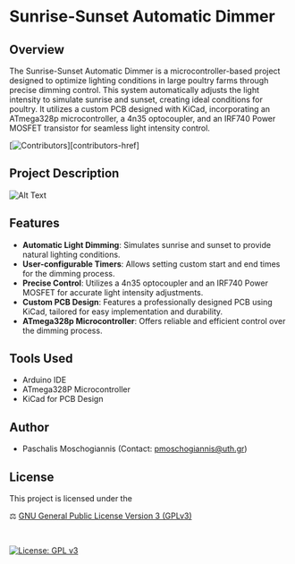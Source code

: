 # Sunrise-Sunset Automatic Dimmer

## Overview
The Sunrise-Sunset Automatic Dimmer is a microcontroller-based project designed to optimize lighting conditions in large poultry farms through precise dimming control. This system automatically adjusts the light intensity to simulate sunrise and sunset, creating ideal conditions for poultry. It utilizes a custom PCB designed with KiCad, incorporating an ATmega328p microcontroller, a 4n35 optocoupler, and an IRF740 Power MOSFET transistor for seamless light intensity control.

[![Contributors][contributors-src]][contributors-href]

## Project Description

![Alt Text](output.gif)

## Features
- **Automatic Light Dimming**: Simulates sunrise and sunset to provide natural lighting conditions.
- **User-configurable Timers**: Allows setting custom start and end times for the dimming process.
- **Precise Control**: Utilizes a 4n35 optocoupler and an IRF740 Power MOSFET for accurate light intensity adjustments.
- **Custom PCB Design**: Features a professionally designed PCB using KiCad, tailored for easy implementation and durability.
- **ATmega328p Microcontroller**: Offers reliable and efficient control over the dimming process.

## Tools Used
- Arduino IDE
- ATmega328P Microcontroller
- KiCad for PCB Design

<!--## Configuration & Usage
Detailed instructions on configuring the start and end times for the dimming process, as well as guidelines for optimal usage within a poultry farm environment, are available in the [Configuration Guide](/docs/configuration-guide.md).-->

## Author
- Paschalis Moschogiannis (Contact: [pmoschogiannis@uth.gr](mailto:pmoschogiannis@uth.gr))

## License

This project is licensed under the

⚖ [GNU General Public License Version 3 (GPLv3)](LICENSE)

</br>

[![License: GPL v3](https://img.shields.io/badge/License-GPLv3-purple.svg)](https://www.gnu.org/licenses/gpl-3.0)


[contributors-src]: https://badgen.net/github/contributors/badgen/badgen.net
